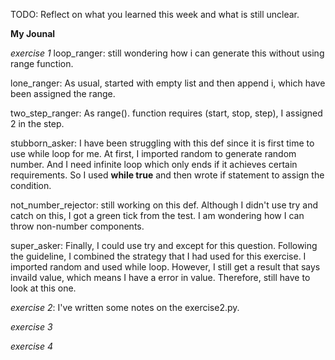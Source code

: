 TODO: Reflect on what you learned this week and what is still unclear.

**My Jounal**

_exercise 1_
loop_ranger: still wondering how i can generate this without using range function.

lone_ranger: As usual, started with empty list and then append i, which have been assigned the range.

two_step_ranger: As range(). function requires (start, stop, step), I assigned 2 in the step.

stubborn_asker: I have been struggling with this def since it is first time to use while loop for me. At first, I imported random to generate random number. And I need infinite loop which only ends if it achieves certain requirements. So I used **while true** and then wrote if statement to assign the condition.

not_number_rejector: still working on this def. Although I didn't use try and catch on this, I got a green tick from the test. I am wondering how I can throw non-number components.

super_asker: Finally, I could use try and except for this question. Following the guideline, I combined the strategy that I had used for this exercise. I imported random and used while loop. However, I still get a result that says invaild value, which means I have a error in value. Therefore, still have to look at this one.

_exercise 2_: I've written some notes on the exercise2.py.

_exercise 3_

_exercise 4_
